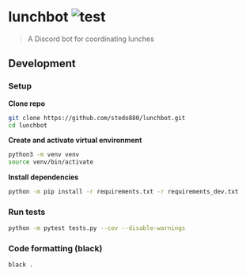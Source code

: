 # lunchbot ![test](https://github.com/vikpe/lunchbot/workflows/test/badge.svg?branch=master)
> A Discord bot for coordinating lunches

## Development

### Setup

**Clone repo**
```bash
git clone https://github.com/stedo880/lunchbot.git
cd lunchbot
```

**Create and activate virtual environment**
```bash
python3 -m venv venv
source venv/bin/activate
```

**Install dependencies**
```bash
python -m pip install -r requirements.txt -r requirements_dev.txt 
```

### Run tests
```bash
python -m pytest tests.py --cov --disable-warnings
```

### Code formatting (black)
```bash
black .
```

